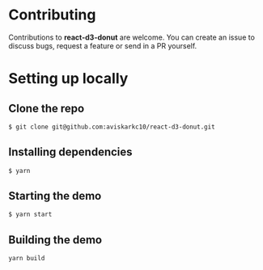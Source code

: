 # Contributing

Contributions to **react-d3-donut** are welcome. You can create an issue to discuss bugs, request a feature or send in a PR yourself.

# Setting up locally

## Clone the repo

```bash
$ git clone git@github.com:aviskarkc10/react-d3-donut.git
```

## Installing dependencies

```bash
$ yarn
```

## Starting the demo

```bash
$ yarn start
```

## Building the demo

```bash
yarn build
```
